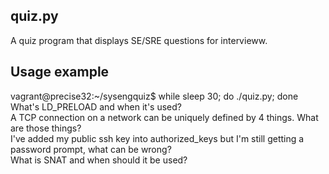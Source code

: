 
quiz.py 
-------

A quiz program that displays SE/SRE questions for intervieww.    

Usage example  
-------------  

vagrant@precise32:~/sysengquiz$ while sleep 30; do ./quiz.py; done  
What's LD_PRELOAD and when it's used?  
A TCP connection on a network can be uniquely defined by 4 things. What are those things?  
I've added my public ssh key into authorized_keys but I'm still getting a password prompt, what can be wrong?  
What is SNAT and when should it be used?  


